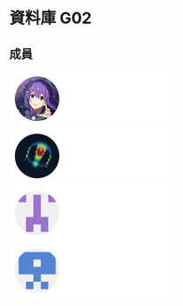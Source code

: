 # 資料庫 G02
## 成員

<img src="./components/LT.svg" width="300" height="100" alt="Made with SVG">
<img src="./components/kiol.svg" width="300" height="100" alt="Made with SVG">
<img src="./components/Wang_You_Hong.svg" width="300" height="100" alt="Made with SVG">
<img src="./components/Daniel_TW_0.svg" width="300" height="100" alt="Made with SVG">
